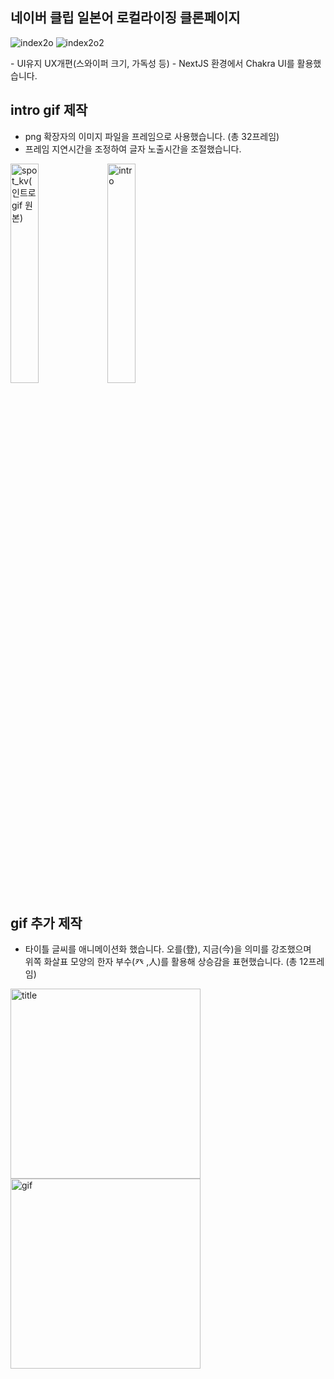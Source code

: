 ## 네이버 클립 일본어 로컬라이징 클론페이지
<p align="left">
  <img src="https://github.com/user-attachments/assets/5f2181e6-c05e-4cd0-bced-78244c881481" alt="index2o">
  <img src="https://github.com/user-attachments/assets/d7902128-519b-4328-b8f5-cb1c1067ec77" alt="index2o2">
</p>
- UI유지 UX개편(스와이퍼 크기, 가독성 등)
- NextJS 환경에서 Chakra UI를 활용했습니다.

## intro gif 제작
- png 확장자의 이미지 파일을 프레임으로 사용했습니다. (총 32프레임)
- 프레임 지연시간을 조정하여 글자 노출시간을 조절했습니다.
<p align="left">
  <img src="https://github.com/user-attachments/assets/c59b3fac-b5ee-494f-8466-b87300df5502" alt="spot_kv(인트로gif 원본)" width="30%">
  <img src="https://github.com/user-attachments/assets/dca85651-f16f-460c-b3a5-7335a8e58606" alt="intro" width="30%">
</p>

## gif 추가 제작
- 타이틀 글씨를 애니메이션화 했습니다. 오를(登), 지금(今)을 의미를 강조했으며 <br/>위쪽 화살표 모양의 한자 부수(癶 ,人)를 활용해 상승감을 표현했습니다. (총 12프레임)
<p align="left">
  <img src="https://github.com/user-attachments/assets/ef79a37e-182a-4fc1-b218-04f51a378170" alt="title" width="304">
  <img src="https://github.com/user-attachments/assets/4ef9c1bc-e9c9-4240-b3ec-5ab72466d1e4" alt="gif" width="304">
</p>
